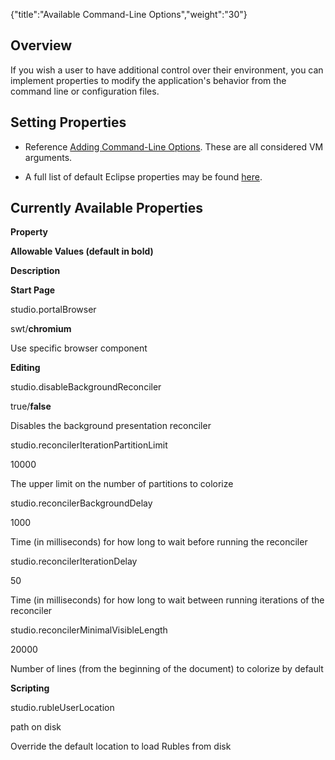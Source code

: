 {"title":"Available Command-Line Options","weight":"30"}

## Overview

If you wish a user to have additional control over their environment, you can implement properties to modify the application's behavior from the command line or configuration files.

## Setting Properties

* Reference [Adding Command-Line Options](/docs/appc/Axway_Appcelerator_Studio/Axway_Appcelerator_Studio_Guide/Customizing_Studio/Adding_Command-Line_Options/). These are all considered VM arguments.

* A full list of default Eclipse properties may be found [here](http://help.eclipse.org/indigo/index.jsp?topic=/org.eclipse.platform.doc.isv/reference/misc/runtime-options.html).


## Currently Available Properties

**Property**

**Allowable Values (default in bold)**

**Description**

**Start Page**

studio.portalBrowser

swt/**chromium**

Use specific browser component

**Editing**

studio.disableBackgroundReconciler

true/**false**

Disables the background presentation reconciler

studio.reconcilerIterationPartitionLimit

10000

The upper limit on the number of partitions to colorize

studio.reconcilerBackgroundDelay

1000

Time (in milliseconds) for how long to wait before running the reconciler

studio.reconcilerIterationDelay

50

Time (in milliseconds) for how long to wait between running iterations of the reconciler

studio.reconcilerMinimalVisibleLength

20000

Number of lines (from the beginning of the document) to colorize by default

**Scripting**

studio.rubleUserLocation

path on disk

Override the default location to load Rubles from disk
